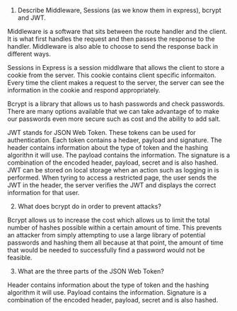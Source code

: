 <!-- Answers to the Short Answer Essay Questions go here -->
1. Describe Middleware, Sessions (as we know them in express), bcrypt and JWT.

Middleware is a software that sits between the route handler and the client. It is what first handles the request and then passes the response to the handler. Middleware is also able to choose to send the response back in different ways.

Sessions in Express is a session middlware that allows the client to store a cookie from the server. This cookie contains client specific informaiton. Every time the client makes a request to the server, the server can see the information in the cookie and respond appropriately.

Bcrypt is a library that allows us to hash passwords and check passwords. There are many options available that we can take advantage of to make our passwords even more secure such as cost and the ability to add salt.

JWT stands for JSON Web Token. These tokens can be used for authentication. Each token contains a hedaer, payload and signature. The header contains information about the type of token and the hashing algorithn it will use. The payload contains the information. The signature is a combination of the encoded header, payload, secret and is also hashed. JWT can be stored on local storage when an action such as logging in is performed. When tyring to access a restricted page, the user sends the JWT in the header, the server verifies the JWT and displays the correct information for that user.

2. What does bcrypt do in order to prevent attacks?

Bcrypt allows us to increase the cost which allows us to limit the total number of hashes possible within a certain amount of time. This prevents an attacker from simply attempting to use a large library of potential passwords and hashing them all because at that point, the amount of time that would be needed to successfully find a password would not be feasible.

3. What are the three parts of the JSON Web Token?

Header contains information about the type of token and the hashing algorithm it will use. Payload contains the information. Signature is a combination of the encoded header, payload, secret and is also hashed.
